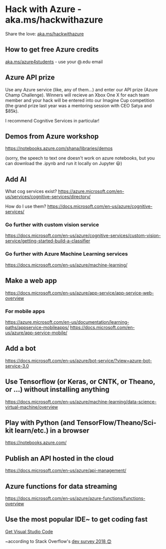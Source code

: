# Hack with Azure - aka.ms/hackwithazure
Share the love: [aka.ms/hackwithazure](https://aka.ms/hackwithazure)

## How to get free Azure credits
[aka.ms/azure4students](https://aka.ms/azure4students) - use your @<yourschool>.edu email

## Azure API prize
Use any Azure service (like, any of them...) and enter our API prize (Azure Champ Challenge). Winners will recieve an Xbox One X for each team member and your hack will be entered into our Imagine Cup competition (the grand prize last year was a mentoring session with CEO Satya and $85k).

I recommend Cognitive Services in particular!

## Demos from Azure workshop
https://notebooks.azure.com/shana/libraries/demos

(sorry, the speech to text one doesn't work on azure notebooks, but you can download the .ipynb and run it locally on Jupyter 😃)

## Add AI
What cog services exist? https://azure.microsoft.com/en-us/services/cognitive-services/directory/ 

How do I use them? https://docs.microsoft.com/en-us/azure/cognitive-services/

### Go further with custom vision service
https://docs.microsoft.com/en-us/azure/cognitive-services/custom-vision-service/getting-started-build-a-classifier

### Go further with Azure Machine Learning services
https://docs.microsoft.com/en-us/azure/machine-learning/

## Make a web app
https://docs.microsoft.com/en-us/azure/app-service/app-service-web-overview

### For mobile apps
https://azure.microsoft.com/en-us/documentation/learning-paths/appservice-mobileapps/
https://docs.microsoft.com/en-us/azure/app-service-mobile/

## Add a bot
https://docs.microsoft.com/en-us/azure/bot-service/?view=azure-bot-service-3.0

## Use Tensorflow (or Keras, or CNTK, or Theano, or ...) without installing anything
https://docs.microsoft.com/en-us/azure/machine-learning/data-science-virtual-machine/overview

## Play with Python (and TensorFlow/Theano/Sci-kit learn/etc.) in a browser
https://notebooks.azure.com/

## Publish an API hosted in the cloud
https://docs.microsoft.com/en-us/azure/api-management/

## Azure functions for data streaming
https://docs.microsoft.com/en-us/azure/azure-functions/functions-overview

## Use the most popular IDE~ to get coding fast
[Get Visual Studio Code](https://code.visualstudio.com/?wt.mc_id=DX_841432)

~according to Stack Overflow's [dev survey 2018 😊](https://insights.stackoverflow.com/survey/2018/#technology-most-popular-development-environments)
